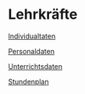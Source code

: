 # Lehrkräfte

[Individualtaten](./individualdaten/index.md)

[Personaldaten](./personaldaten/index.md)

[Unterrichtsdaten](./unterrichtsdaten/index.md)

[Stundenplan](./stundenplan/index.md)